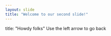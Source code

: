 ```yaml
---
layout: slide
title: "Welcome to our second slide!"
---
```

title: "Howdy folks"
Use the left arrow to go back
